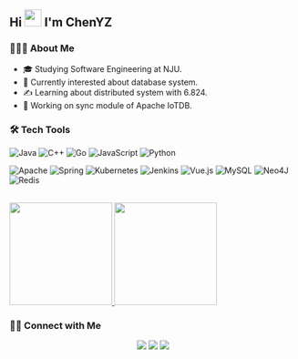 ## Hi <img src="https://media.giphy.com/media/hvRJCLFzcasrR4ia7z/giphy.gif" width="30px"> I'm ChenYZ

<!--
**Cpaulyz/Cpaulyz** is a ✨ _special_ ✨ repository because its `README.md` (this file) appears on your GitHub profile.

Here are some ideas to get you started:

- 🔭 I’m currently working on ...
- 🌱 I’m currently learning ...
- 👯 I’m looking to collaborate on ...
- 🤔 I’m looking for help with ...
- 💬 Ask me about ...
- 📫 How to reach me: ...
- 😄 Pronouns: ...
- ⚡ Fun fact: ...
-->

### 👨🏻‍💻 About Me
- 🎓  Studying Software Engineering at NJU.
- 🤔  Currently interested about database system.
- ✍️  Learning about distributed system with 6.824.
- 💼 Working on sync module of Apache IoTDB.

### 🛠 Tech Tools

![Java](https://img.shields.io/badge/java-%23ED8B00.svg?style=for-the-badge&logo=java&logoColor=white)
![C++](https://img.shields.io/badge/c++-%2300599C.svg?style=for-the-badge&logo=c%2B%2B&logoColor=white)
![Go](https://img.shields.io/badge/go-%2300ADD8.svg?style=for-the-badge&logo=go&logoColor=white)
![JavaScript](https://img.shields.io/badge/javascript-%23323330.svg?style=for-the-badge&logo=javascript&logoColor=%23F7DF1E)
![Python](https://img.shields.io/badge/python-3670A0?style=for-the-badge&logo=python&logoColor=ffdd54)

![Apache](https://img.shields.io/badge/apache-%23D42029.svg?style=for-the-badge&logo=apache&logoColor=white)
![Spring](https://img.shields.io/badge/spring-%236DB33F.svg?style=for-the-badge&logo=spring&logoColor=white)
![Kubernetes](https://img.shields.io/badge/kubernetes-%23326ce5.svg?style=for-the-badge&logo=kubernetes&logoColor=white)
![Jenkins](https://img.shields.io/badge/jenkins-%232C5263.svg?style=for-the-badge&logo=jenkins&logoColor=white)
![Vue.js](https://img.shields.io/badge/vuejs-%2335495e.svg?style=for-the-badge&logo=vuedotjs&logoColor=%234FC08D)
![MySQL](https://img.shields.io/badge/mysql-%2300f.svg?style=for-the-badge&logo=mysql&logoColor=white)
![Neo4J](https://img.shields.io/badge/Neo4j-008CC1?style=for-the-badge&logo=neo4j&logoColor=white)
![Redis](https://img.shields.io/badge/redis-%23DD0031.svg?style=for-the-badge&logo=redis&logoColor=white)


<br/>

<a href="https://github.com/cpaulyz">
  <img height="180em" src="https://github-readme-stats.vercel.app/api?username=Cpaulyz&theme=buefy&show_icons=true" />
  <img height="180em" src="https://github-readme-stats.vercel.app/api/top-langs/?username=cpaulyz&hide=TeX&theme=buefy&layout=compact" />
</a>


### 🤝🏻 Connect with Me

<p align="center">
<a href="https://cpaulyz.github.io/"><img src="https://img.shields.io/badge/Website-https://cpaulyz.github.io-blue?style=flat-square&logo=google-chrome"></a>
<a href="https://www.cnblogs.com/cpaulyz/"><img src="https://img.shields.io/badge/OldBlog(before2022)-https://www.cnblogs.com/cpaulyz-blue?style=flat-square&logo=GitBook"></a>
<a href="chen3yz@gmail.com"><img src="https://img.shields.io/badge/Email-chen3yz@gmail.com-blue?style=flat-square&logo=gmail"></a>
</p>
